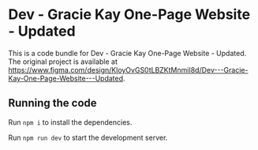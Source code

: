 
  # Dev - Gracie Kay One-Page Website - Updated

  This is a code bundle for Dev - Gracie Kay One-Page Website - Updated. The original project is available at https://www.figma.com/design/KloyOvGS0tLBZKtMnmiI8d/Dev---Gracie-Kay-One-Page-Website---Updated.

  ## Running the code

  Run `npm i` to install the dependencies.

  Run `npm run dev` to start the development server.
  